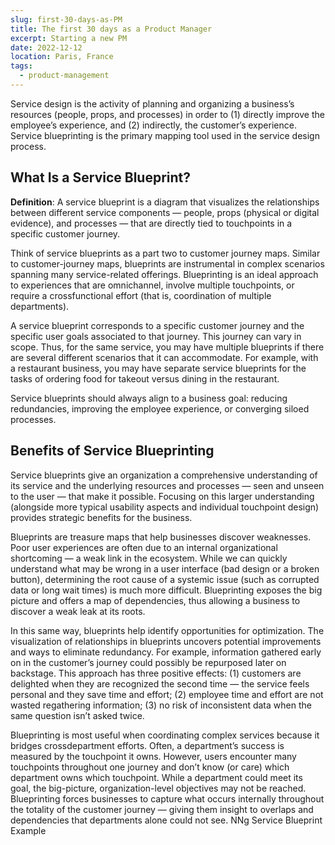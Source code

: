 ```yaml
---
slug: first-30-days-as-PM
title: The first 30 days as a Product Manager
excerpt: Starting a new PM
date: 2022-12-12
location: Paris, France
tags:
  - product-management
---
```


Service design is the activity of planning and organizing a business’s resources (people, props, and processes) in order to (1) directly improve the employee’s experience, and (2) indirectly, the customer’s experience. Service blueprinting is the primary mapping tool used in the service design process.

## What Is a Service Blueprint?

**Definition**: A service blueprint is a diagram that visualizes the relationships between different service components — people, props (physical or digital evidence), and processes — that are directly tied to touchpoints in a specific customer journey.

Think of service blueprints as a part two to customer journey maps. Similar to customer-journey maps, blueprints are instrumental in complex scenarios spanning many service-related offerings. Blueprinting is an ideal approach to experiences that are omnichannel, involve multiple touchpoints, or require a crossfunctional effort (that is, coordination of multiple departments).

A service blueprint corresponds to a specific customer journey and the specific user goals associated to that journey. This journey can vary in scope. Thus, for the same service, you may have multiple blueprints if there are several different scenarios that it can accommodate. For example, with a restaurant business, you may have separate service blueprints for the tasks of ordering food for takeout versus dining in the restaurant.

Service blueprints should always align to a business goal: reducing redundancies, improving the employee experience, or converging siloed processes.

## Benefits of Service Blueprinting

Service blueprints give an organization a comprehensive understanding of its service and the underlying resources and processes — seen and unseen to the user — that make it possible. Focusing on this larger understanding (alongside more typical usability aspects and individual touchpoint design) provides strategic benefits for the business.

Blueprints are treasure maps that help businesses discover weaknesses. Poor user experiences are often due to an internal organizational shortcoming — a weak link in the ecosystem. While we can quickly understand what may be wrong in a user interface (bad design or a broken button), determining the root cause of a systemic issue (such as corrupted data or long wait times) is much more difficult. Blueprinting exposes the big picture and offers a map of dependencies, thus allowing a business to discover a weak leak at its roots.

In this same way, blueprints help identify opportunities for optimization. The visualization of relationships in blueprints uncovers potential improvements and ways to eliminate redundancy. For example, information gathered early on in the customer’s journey could possibly be repurposed later on backstage. This approach has three positive effects: (1) customers are delighted when they are recognized the second time — the service feels personal and they save time and effort; (2) employee time and effort are not wasted regathering information; (3) no risk of inconsistent data when the same question isn’t asked twice.

Blueprinting is most useful when coordinating complex services because it bridges crossdepartment efforts. Often, a department’s success is measured by the touchpoint it owns. However, users encounter many touchpoints throughout one journey and don’t know (or care) which department owns which touchpoint. While a department could meet its goal, the big-picture, organization-level objectives may not be reached. Blueprinting forces businesses to capture what occurs internally throughout the totality of the customer journey — giving them insight to overlaps and dependencies that departments alone could not see.
NNg Service Blueprint Example
